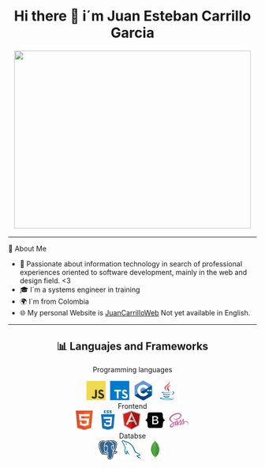 ### 
<div id="header" align="center">
    <h1 align="center">Hi there 👋 i´m Juan Esteban Carrillo Garcia</h1>
    <img src="https://media0.giphy.com/media/qgQUggAC3Pfv687qPC/giphy.gif?cid=ecf05e47zl7mnmsnonpalrv0zsqum49118l5rl088sipin8s&rid=giphy.gif&ct=g" width="480" height="360" />
</div>


---
📕 About Me
 - 🔭 Passionate about information technology in search of professional experiences oriented to software development, mainly in the web and design field. <3
 - 🎓 I´m a systems engineer in training 
 - 🌍 I´m from Colombia
 - 🌐 My personal Website is [JuanCarrilloWeb](https://juancarrillorepositorio.web.app/) Not yet available in English.
 
---
<h2 align="center">📊 Languajes and Frameworks</h2>
<div align = "center">

Programming languages
       <div>
        <img src="https://github.com/devicons/devicon/blob/master/icons/javascript/javascript-original.svg" title="JavaScript" alt="JavaScript" width="40" height="40"/>&nbsp;
        <img src="https://github.com/devicons/devicon/blob/master/icons/typescript/typescript-original.svg" title="Typescript" alt="Typescript" width="40" height="40"/>&nbsp;
        <img src="https://github.com/devicons/devicon/blob/master/icons/cplusplus/cplusplus-original.svg" title="C++" alt="C++" width="40" height="40"/>&nbsp;
        <img src="https://github.com/devicons/devicon/blob/master/icons/java/java-original.svg" title="Java" alt="Java" width="40" height="40"/>&nbsp;
      </div>
Frontend
       <div>
        <img src="https://github.com/devicons/devicon/blob/master/icons/html5/html5-original.svg" title="HTML5" alt="HTML" width="40" height="40"/>&nbsp;
        <img src="https://github.com/devicons/devicon/blob/master/icons/css3/css3-plain-wordmark.svg"  title="CSS3" alt="CSS" width="40" height="40"/>&nbsp;
        <img src="https://github.com/devicons/devicon/blob/master/icons/angularjs/angularjs-original.svg" title="Angular" alt="Angular" width="40" height="40"/>&nbsp;
        <img src="https://github.com/devicons/devicon/blob/master/icons/bootstrap/bootstrap-plain.svg" title="Bootstrap" alt="Bootstrap" width="40" height="40"/>&nbsp;
        <img src="https://github.com/devicons/devicon/blob/master/icons/sass/sass-original.svg" title="Sass" alt="Sass" width="40" height="40"/>&nbsp;
      </div>
Databse
       <div>
        <img src="https://github.com/devicons/devicon/blob/master/icons/postgresql/postgresql-original.svg" title="Postgesql" alt="Postgresql" width="40" height="40"/>&nbsp;
        <img src="https://github.com/devicons/devicon/blob/master/icons/mysql/mysql-original.svg"  title="MySql" alt="MySql" width="40" height="40"/>&nbsp;
        <img src="https://github.com/devicons/devicon/blob/master/icons/mongodb/mongodb-original.svg" title="MongoDb" alt="MongoDb" width="40" height="40"/>&nbsp;
      </div>


</div>

 
